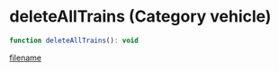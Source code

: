# deleteAllTrains (Category vehicle)

```js
function deleteAllTrains(): void
```

[filename](deleteAllTrains_m.md ':include')